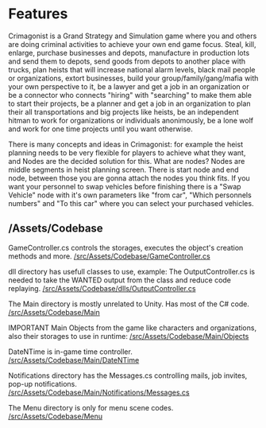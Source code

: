 # Features

Crimagonist is a Grand Strategy and Simulation game where you and others are doing criminal activities to achieve your own end game focus.
Steal, kill, enlarge, purchase businesses and depots,
manufacture in production lots and send them to depots,
send goods from depots to another place with trucks,
plan heists that will increase national alarm levels,
black mail people or organizations,
extort businesses,
build your group/family/gang/mafia with your own perspective to it,
be a lawyer and get a job in an organization or be a connector who connects "hiring" with "searching" to make them able to start their projects,
be a planner and get a job in an organization to plan their all transportations and big projects like heists,
be an independent hitman to work for organizations or individuals anonimously,
be a lone wolf and work for one time projects until you want otherwise. 

There is many concepts and ideas in Crimagonist:
for example the heist planning needs to be very flexible for players to achieve what they want, and Nodes are the decided solution for this.
What are nodes? Nodes are middle segments in heist planning screen. There is start node and end node, between those you are gonna attach the nodes you think fits. If you want your personnel to swap vehicles before finishing there is a "Swap Vehicle" node with it's own parameters like "from car", "Which personnels numbers" and "To this car" where you can select your purchased vehicles.

## /Assets/Codebase
GameController.cs controls the storages, executes the object's creation methods and more.
[/src/Assets/Codebase/GameController.cs](/src/Assets/Codebase/GameController.cs)

dll directory has usefull classes to use, example:
The OutputController.cs is needed to take the WANTED output from the class and reduce code replaying.
[/src/Assets/Codebase/dlls/OutputController.cs](/src/Assets/Codebase/dlls/OutputController.cs)

The Main directory is mostly unrelated to Unity. Has most of the C# code.
[/src/Assets/Codebase/Main](/src/Assets/Codebase/Main)

IMPORTANT Main Objects from the game like characters and organizations, also their storages to use in runtime:
[/src/Assets/Codebase/Main/Objects](/src/Assets/Codebase/Main/Objects)

DateNTime is in-game time controller.
[/src/Assets/Codebase/Main/DateNTime](/src/Assets/Codebase/Main/DateNTime)

Notifications directory has the Messages.cs controlling mails, job invites, pop-up notifications.
[/src/Assets/Codebase/Main/Notifications/Messages.cs](/src/Assets/Codebase/Main/Notifications/Messages.cs)

The Menu directory is only for menu scene codes.
[/src/Assets/Codebase/Menu](/src/Assets/Codebase/Menu)
